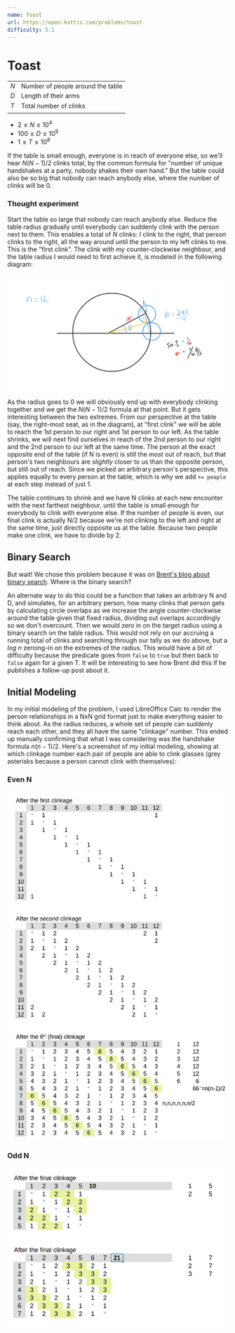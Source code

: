 ```yaml
---
name: Toast
url: https://open.kattis.com/problems/toast
difficulty: 5.1
---
```


# Toast

|     |                                   |
| --- | --------------------------------- |
| $N$ | Number of people around the table |
| $D$ | Length of their arms              |
| $T$ | Total number of clinks            |
|     |                                   |

- $2 \le N \le 10^4$
- $100 \le D \le 10^9$
- $1 \le T \le 10^8$

If the table is small enough, everyone is in reach of everyone else, so we'll hear $N(N-1)/2$ clinks total, by the common formula for "number of unique handshakes at a party, nobody shakes their own hand."  But the table could also be so big that nobody can reach anybody else, where the number of clinks will be 0.

### Thought experiment

Start the table so large that nobody can reach anybody else. Reduce the table radius gradually until everybody can suddenly clink with the person next to them. This enables a total of $N$ clinks: I clink to the right, that person clinks to the right, all the way around until the person to my left clinks to me. This is the "first clink". The clink with my counter-clockwise neighbour, and the table radius I would need to first achieve it, is modeled in the following diagram:

![toast angle formula](./images/toast.png)

As the radius goes to 0 we will obviously end up with everybody clinking together and we get the $N(N-1)/2$ formula at that point. But it gets interesting between the two extremes. From our perspective at the table (say, the right-most seat, as in the diagram), at "first clink" we will be able to reach the 1st person to our right and 1st person to our left. As the table shrinks, we will next find ourselves in reach of the 2nd person to our right and the 2nd person to our left at the same time.  The person at the exact opposite end of the table (if N is even) is still the *most* out of reach, but that person's two neighbours are *slightly* closer to us than the opposite person, but still out of reach. Since we picked an arbitrary person's perspective, this applies equally to every person at the table, which is why we add `+= people` at each step instead of just 1.

The table continues to shrink and we have N clinks at each new encounter with the next farthest neighbour, until the table is small enough for everybody to clink with everyone else.  If the number of people is even, our final clink is actually N/2 because we're not clinking to the left and right at the same time, just directly opposite us at the table. Because two people make one clink, we have to divide by 2.

## Binary Search

But wait! We chose this problem because it was on [Brent's blog about binary search](https://byorgey.wordpress.com/2023/01/01/competitive-programming-in-haskell-better-binary-search/#challenges). Where is the binary search?

An alternate way to do this could be a function that takes an arbitrary N and D, and simulates, for an arbitrary person, how many clinks that person gets by calculating circle overlaps as we increase the angle counter-clockwise around the table given that fixed radius, dividing out overlaps accordingly so we don't overcount. Then we would zero in on the target radius using a binary search on the table radius.  This would not rely on our accruing a running total of clinks and searching through our tally as we do above, but a *log n* zeroing-in on the extremes of the radius. This would have a bit of difficulty because the predicate goes from `false` to `true` but then back to `false` again for a given T. It will be interesting to see how Brent did this if he publishes a follow-up post about it.

## Initial Modeling

In my initial modeling of the problem, I used LibreOffice Calc to render the person relationships in a NxN grid format just to make everything easier to think about. As the radius reduces, a whole set of people can suddenly reach each other, and they all have the same "clinkage" number. This ended up manually confirming that what I was considering was the handshake formula $n(n-1)/2$. Here's a screenshot of my initial modeling, showing at which clinkage number each pair of people are able to clink glasses (grey asterisks because a person cannot clink with themselves):

### Even N

![clinkage matrix even](./images/toast-clinkage-even.png)

### Odd N

![clinkage matrix odd](./images/toast-clinkage-odd.png)
